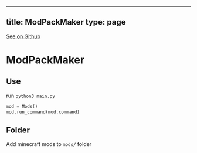 
---
title: ModPackMaker
type: page
---

[See on Github](https://github.com/jakeroggenbuck/ModPackMaker/)

# ModPackMaker

## Use

run `python3 main.py`

```py
mod = Mods()
mod.run_command(mod.command)
```

## Folder
Add minecraft mods to `mods/` folder
